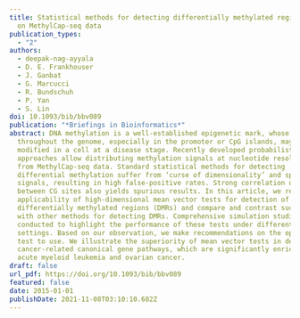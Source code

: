 ```yaml
---
title: Statistical methods for detecting differentially methylated regions based
  on MethylCap-seq data
publication_types:
  - "2"
authors:
  - deepak-nag-ayyala
  - D. E. Frankhouser
  - J. Ganbat
  - G. Marcucci
  - R. Bundschuh
  - P. Yan
  - S. Lin
doi: 10.1093/bib/bbv089
publication: "*Briefings in Bioinformatics*"
abstract: DNA methylation is a well-established epigenetic mark, whose pattern
  throughout the genome, especially in the promoter or CpG islands, may be
  modified in a cell at a disease stage. Recently developed probabilistic
  approaches allow distributing methylation signals at nucleotide resolution
  from MethylCap-seq data. Standard statistical methods for detecting
  differential methylation suffer from ‘curse of dimensionality’ and sparsity in
  signals, resulting in high false-positive rates. Strong correlation of signals
  between CG sites also yields spurious results. In this article, we review
  applicability of high-dimensional mean vector tests for detection of
  differentially methylated regions (DMRs) and compare and contrast such tests
  with other methods for detecting DMRs. Comprehensive simulation studies are
  conducted to highlight the performance of these tests under different
  settings. Based on our observation, we make recommendations on the optimal
  test to use. We illustrate the superiority of mean vector tests in detecting
  cancer-related canonical gene pathways, which are significantly enriched for
  acute myeloid leukemia and ovarian cancer.
draft: false
url_pdf: https://doi.org/10.1093/bib/bbv089
featured: false
date: 2015-01-01
publishDate: 2021-11-08T03:10:10.682Z
---
```

